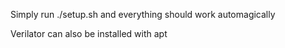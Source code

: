 Simply run ./setup.sh and everything should work automagically

Verilator can also be installed with apt